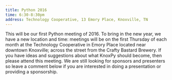 ```yaml
---
title: Python 2016
time: 6:30-8:30pm
address: Technology Cooperative, 13 Emory Place, Knoxville, TN
---
```


This will be our first Python meeting of 2016. To bring in the new year, we have a new location and time: meetings will be on the first Thursday of each month at the Technology Cooperative in Emory Place located near downtown Knoxville; across the street from the Crafty Bastard Brewery. If you have ideas and suggestions about what KnoxPy should become, then please attend this meeting. We are still looking for sponsors and presenters so leave a comment below if you are interested in doing a presentation or providing a sponsorship.
